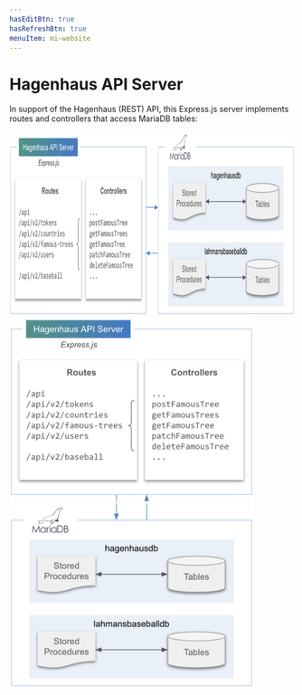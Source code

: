 ```yaml
---
hasEditBtn: true
hasRefreshBtn: true
menuItem: mi-website
---
```


# Hagenhaus API Server

In support of the Hagenhaus (REST) API, this Express.js server implements routes and controllers that access MariaDB tables:

<div class="mb-3">
  <div class="d-none d-md-block">
    <div><img src="server-h.png" class="img-fluid d-block" width="900" height="326"; loading="lazy"></div>
  </div>
  <div class="d-md-none">
    <div><img src="server-v1.png" class="img-fluid d-block" height="326"; loading="lazy"></div>
    <div><img src="server-v2.png" class="img-fluid d-block" height="326"; loading="lazy"></div>
  </div>
</div>